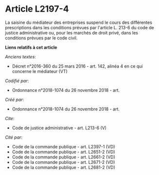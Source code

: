 # Article L2197-4

La saisine du médiateur des entreprises suspend le cours des différentes prescriptions dans les conditions prévues par
l'article L. 213-6 du code de justice administrative ou, pour les marchés de droit privé, dans les conditions prévues par le
code civil.

**Liens relatifs à cet article**

_Anciens textes_:

  - Décret n°2016-360 du 25 mars 2016 - art. 142, alinéa 4 en ce qui concerne le médiateur (VT)

_Codifié par_:

  - Ordonnance n°2018-1074 du 26 novembre 2018 - art.

_Créé par_:

  - Ordonnance n°2018-1074 du 26 novembre 2018 - art.

_Cite_:

  - Code de justice administrative - art. L213-6 (V)

_Cité par_:

  - Code de la commande publique - art. L2397-1 (VD)
  - Code de la commande publique - art. L2651-2 (VD)
  - Code de la commande publique - art. L2661-2 (VD)
  - Code de la commande publique - art. L2671-2 (VD)
  - Code de la commande publique - art. L2681-2 (VD)
